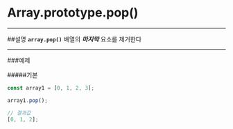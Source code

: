 # Array.prototype.pop()

---

##설명
**`array.pop()`**
배열의 **_마지막_** 요소를 제거한다

---

###예제

#####기본

```javascript
const array1 = [0, 1, 2, 3];

array1.pop();

// 결과값
[0, 1, 2];
```
